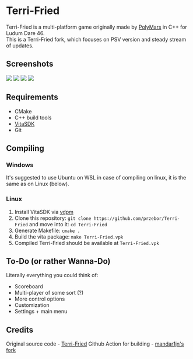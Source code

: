 # Terri-Fried

Terri-Fried is a multi-platform game originally made by [PolyMars](https://github.com/PolyMarsDev) in C++ for Ludum Dare 46. </br>
This is a Terri-Fried fork, which focuses on PSV version and steady stream of updates.

## Screenshots
![](https://img.itch.zone/aW1hZ2UvNjIwMzc4LzMyOTcwNzkucG5n/347x500/tOVUPR.png) ![](https://img.itch.zone/aW1hZ2UvNjIwMzc4LzMyOTcwODAucG5n/347x500/7WajOY.png) ![](https://img.itch.zone/aW1hZ2UvNjIwMzc4LzMyOTc3NTMucG5n/347x500/OQvCg8.png) ![](https://img.itch.zone/aW1hZ2UvNjIwMzc4LzMyOTcwODMucG5n/347x500/sQhgXc.png)

## Requirements
- CMake
- C++ build tools
- [VitaSDK](https://docs.vitasdk.org)
- Git

## Compiling
### Windows
It's suggested to use Ubuntu on WSL in case of compiling on linux, it is the same as on Linux (below).
### Linux
1. Install VitaSDK via [vdpm](https://github.com/vitasdk/vdpm)
2. Clone this repository: `git clone https://github.com/przebor/Terri-Fried` and move into it: `cd Terri-Fried`
3. Generate Makefile: `cmake .`
4. Build the vita package: `make Terri-Fried.vpk`
5. Compiled Terri-Fried should be available at `Terri-Fried.vpk`
## To-Do (or rather Wanna-Do)
Literally everything you could think of:
- Scoreboard
- Multi-player of some sort (?)
- More control options
- Customization
- Settings + main menu
## Credits
Original source code - [Terri-Fried](https://github.com/PolyMarsDev/Terri-Fried)
Github Action for building - [mandar1jn's fork](https://github.com/mandar1jn/Terri-Fried)
